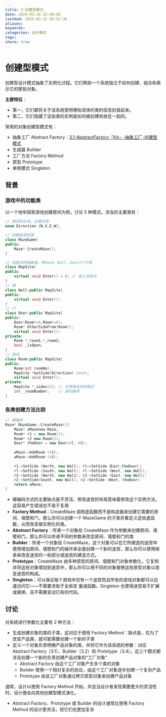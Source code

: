 ```yaml
---
title: 3-创建型模式
date: 2024-03-28 15:49:58
lastmod: 2025-03-12 02:52:36
aliases: 
keywords: 
categories: 设计模式
tags: 
share: true
---
```



# 创建型模式

创建型设计模式抽象了实例化过程。它们帮助一个系统独立于如何创建、组合和表示它的那些对象。

**主要特征**：
- 第一，它们都将关于该系统使用哪些具体的类的信息封装起来。
- 第二，它们隐藏了这些类的实例是如何被创建和放在一起的。


常用的对象创建型模式有：
- 抽象工厂 Abstract Factory：[3.1-AbstractFactory「Kit」-抽象工厂-创建型模式](./3.1-AbstractFactory%E3%80%8CKit%E3%80%8D-%E6%8A%BD%E8%B1%A1%E5%B7%A5%E5%8E%82-%E5%88%9B%E5%BB%BA%E5%9E%8B%E6%A8%A1%E5%BC%8F.md#)
- 生成器 Builder
- 工厂方法 Factory Method
- 原型 Prototype
- 单例模式 Singleton


## 背景

### 游戏中的功能类
以一个地牢探索游戏创建房间为例，讨论 5 种模式。涉及的主要类有：
```cpp
// 房间的方向，北南东西
enum Direction {N,S,E,W}; 

// 创建迷宫的类
class MazeGame{
public:
	Maze* CreateMaze();
}

// 地图点的抽象类，有Room，Wall，Door3个子类
class MapSite{
public:
	virtual void Enter() = 0; // 进入该地点
}
// 墙
class Wall:public MapSite{
public:
	virtual void Enter();
}
// 门
class Door:public MapSite{  
public:
	Door(Room*=0,Room*=0);
	Room* OtherSideFrom(Room*);
	virtual void Enter();
private:
	Room *_room1,*_room2;
	bool _isOpen;
}
// 房间
class Room:public MapSite{
public:
	Room(int roomNo);
	MapSite *GetSide(Direction) const;
	virtual void Enter();
private:
	MapSite *_sides[4]; // 东西南北的地图点
	int _roomNumber;    // 房间编号
}
```

### 各类创建方法比较

```cpp
// 硬编码
Maze* MazeGame::CreateMaze(){
	Maze* aMazenew Maze;
	Room* r1 = new Room(1); 
	Room* r2 new Room(2);
	Door* theDoor = new Door(rl, r2);
	
	aMaze->AddRoom (r1);
	aMaze->AddRoom (r2);
	
	r1->SetSide (North, new Wall); rl—>SetSide（East.theDoor）；
	rl->SetSide (South, new Wall); rl->SetSide (West, new Wall);
	r2->SetSide (North, new Wal1); r2->SetSide (East, new Wall): 
	r2->SetSide(South, new Wall); r2->SetSide (West, theDoor) 
	return aMaze;
}
```

- 硬编码方式的主要缺点是不灵活，修改迷宫的布局意味着修改这个实例方法，这容易产生错误也不易于复用
- **Factory Method**：CreateMaze 调用虚函数而不是构造器来创建它需要的房间、墙壁和门，那么你可以创建一个 MazeGame 的子类并重定义这些虚函数，从而改变被实例化的类。
- **Abstract Factory**：传递一个对象给 CreateMaze 作为参数来创建房间、墙壁和门，那么你可以传递不同的参数来改变房间、墙壁和门的类
- **Builder**：传递一个对象给 CreateMaze，这个对象可以在它所建造的迷宫中使用增加房间、墙壁和门的操作来全面创建一个新的迷宫，那么你可以使用继承来改变迷宫的一些部分或迷宫的建造方式。
- **Prototype**：CreateMaze 由多种原型的房间、墙壁和门对象参数化，它复制并将这些对象增加到迷宫中，那么你可以用不同的对象替换这些原型对象以改变迷宫的构成。
- **Singleton**：可以保证每个游戏中仅有一个迷宫而且所有的游戏对象都可以迅速访问它——不需要求助于全局变 
量或函数。Singleton 也使得迷宫易于扩展或替换，且不需要变动已有的代码。




## 讨论

对系统进行参数化主要有 2 种方法：
- 生成创建对象的类的子类，这对应于使用 Factory Method：缺点是，仅为了改变产品类，就可能需要创建一个新的子类
- 定义一个对象负责明确产品对象的类，并将它作为该系统的参数：对应 Abstract Factory（3.1）、Builder（3.2）和 Prototype（3.4）。这三个模式都涉及创建一个新的负责创建产品对象的“工厂对象”
	- Abstract Factory 由这个工厂对象产生多个类的对象
	- Builder 使用一个相对复杂的协议，由这个工厂对象逐步创建一个复杂产品
	- Prototype 由该工厂对象通过拷贝原型对象来创建产品对象


通常，设计以使用 Factory Method 开始，并且当设计者发现需要更大的灵活性时，设计便会向其他创建型模式演化。
- Abstract Factory、Prototype 或 Builder 的设计通常比使用 Factory Method 的设计更灵活，但它们也更加复杂